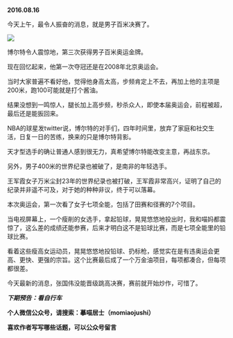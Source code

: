 
          
            
**2016.08.16**

今天上午，最令人振奋的消息，就是男子百米决赛了。




![](//upload-images.jianshu.io/upload_images/51001-9d71ce000c5ba7f5.jpg)




博尔特令人震惊地，第三次获得男子百米奥运金牌。

现在回忆起来，他第一次夺冠还是在2008年北京奥运会。

当时大家普遍不看好他，觉得他身高太高，步频肯定上不去，再加上他的主项是200米，跑100可能就是打个酱油。

结果没想到一鸣惊人，腿长加上高步频，秒杀众人，即使本届奥运会，前程被超，最后还是能扳回来。

NBA的球星发twitter说，博尔特的对手们，四年时间里，放弃了家庭和社交生活，日复一日的苦练，换来的只是博尔特背影。

天才型选手的确让普通人感到很无力，真希望博尔特能改变主意，再战东京。

另外，男子400米的世界纪录也被破了，是南非的年轻选手。

王军霞女子万米尘封23年的世界纪录也被打破，王军霞非常高兴，证明了自己的纪录并非遥不可及，对于她的种种非议，终于可以落幕。

本次奥运会，第一次看了女子七项全能，包括了田赛和径赛的7个项目。

当电视屏幕上，一个瘦削的女选手，拿起铅球，晃晃悠悠地投出时，我和喵妈都震惊了，这么差的成绩还能参赛，后来才明白这不是铅球比赛，而是七项全能里的铅球比赛。

看着这些瘦高女运动员，晃晃悠悠地投铅球、扔标枪，感觉实在是有违奥运会更高、更快、更强的宗旨。这个比赛最后成了一个万金油项目，每项都凑合，但每项都很差。

今天最新的消息，张国伟没能晋级跳高决赛，赛前就开始炒作，可惜了。


***下期预告：看自行车***


**个人微信公众号，请搜索：摹喵居士（momiaojushi）**

**喜欢作者写写哪些话题，可以公众号留言**

          
        